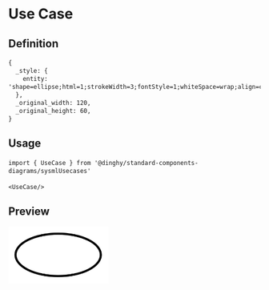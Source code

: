 # Use Case

## Definition

```
{
  _style: { 
    entity: 'shape=ellipse;html=1;strokeWidth=3;fontStyle=1;whiteSpace=wrap;align=center;perimeter=ellipsePerimeter;',
  },
  _original_width: 120,
  _original_height: 60,
}
```

## Usage

```
import { UseCase } from '@dinghy/standard-components-diagrams/sysmlUsecases'

<UseCase/>
```

## Preview

<img src="./use-case.png" width="200"/>
